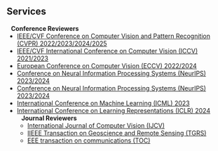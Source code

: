 ## Services

<h4 style="margin:0 10px 0;">Conference Reviewers</h4>

<ul style="margin:0 0 5px;">
  <li><a href=""><autocolor>IEEE/CVF Conference on Computer Vision and Pattern Recognition (CVPR) 2022/2023/2024/2025</autocolor></a></li>
  <li><a href=""><autocolor>IEEE/CVF International Conference on Computer Vision (ICCV) 2021/2023</autocolor></a></li>
  <li><a href=""><autocolor>European Conference on Computer Vision (ECCV) 2022/2024</autocolor></a></li>
  <li><a href=""><autocolor>Conference on Neural Information Processing Systems (NeurIPS) 2023/2024</autocolor></a></li>
  <li><a href=""><autocolor>Conference on Neural Information Processing Systems (NeurIPS) 2023/2024</autocolor></a></li>
  <li><a href=""><autocolor>International Conference on Machine Learning (ICML) 2023</autocolor></a></li>
  <li><a href=""><autocolor>International Conference on Learning Representations (ICLR) 2024</autocolor></a></li>


<h4 style="margin:0 10px 0;">Journal Reviewers</h4>

<ul style="margin:0 0 20px;">
  <li><a href=""><autocolor>International Journal of Computer Vision (IJCV)</autocolor></a></li>
  <li><a href=""><autocolor>IIEEE Transaction on Geoscience and Remote Sensing (TGRS)</autocolor></a></li>
  <li><a href=""><autocolor>EEE transaction on communications (TOC)</autocolor></a></li>
</ul>
